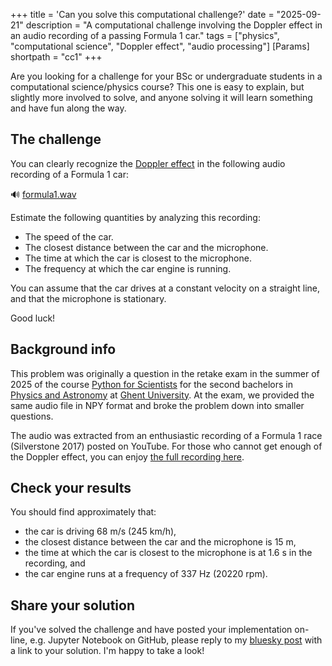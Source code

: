 +++
title = 'Can you solve this computational challenge?'
date = "2025-09-21"
description = "A computational challenge involving the Doppler effect in an audio recording of a passing Formula 1 car."
tags = ["physics", "computational science", "Doppler effect", "audio processing"]
[Params]
shortpath = "cc1"
+++

Are you looking for a challenge for your BSc or undergraduate students in a computational science/physics course?
This one is easy to explain, but slightly more involved to solve,
and anyone solving it will learn something and have fun along the way.

## The challenge

You can clearly recognize the [Doppler effect](https://en.wikipedia.org/wiki/Doppler_effect)
in the following audio recording of a Formula 1 car:

🔊 [formula1.wav](/formula1.wav)

Estimate the following quantities by analyzing this recording:

- The speed of the car.
- The closest distance between the car and the microphone.
- The time at which the car is closest to the microphone.
- The frequency at which the car engine is running.

You can assume that the car drives at a constant velocity on a straight line, and that the microphone is stationary.

Good luck!

## Background info

This problem was originally a question in the retake exam in the summer of 2025 of the course [Python for Scientists](https://studiekiezer.ugent.be/2025/studiefiche/en/C004212) for the second bachelors in [Physics and Astronomy](https://studiekiezer.ugent.be/2025/bachelor-of-science-in-physics-and-astronomy) at [Ghent University](https://www.ugent.be/).
At the exam, we provided the same audio file in NPY format and broke the problem down into smaller questions.

The audio was extracted from an enthusiastic recording of a Formula 1 race (Silverstone 2017) posted on YouTube.
For those who cannot get enough of the Doppler effect, you can enjoy [the full recording here](https://www.youtube.com/watch?v=3w8_WzQzfTY).

## Check your results

You should find approximately that:

- the car is driving 68 m/s (245 km/h),
- the closest distance between the car and the microphone is 15 m,
- the time at which the car is closest to the microphone is at 1.6 s in the recording, and
- the car engine runs at a frequency of 337 Hz (20220 rpm).

## Share your solution

If you've solved the challenge and have posted your implementation on-line,
e.g. Jupyter Notebook on GitHub, please reply to my [bluesky post](https://bsky.app/profile/tovrstra.bsky.social/post/3lzelqdlgic2s) with a link to your solution.
I'm happy to take a look!
